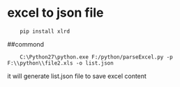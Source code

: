 # excel to json file

		pip install xlrd

##commond

		C:\Python27\python.exe F:/python/parseExcel.py -p F:\\python\\file2.xls -o list.json

it will generate list.json file to save excel content
